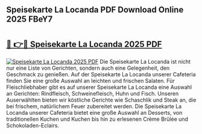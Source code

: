 ## Speisekarte La Locanda PDF Download Online 2025 FBeY7

# <h2><a href="http://gc71m3o.nevu.top/?p=Speisekarte+La+Locanda">🔗 👉🔴 Speisekarte La Locanda 2025 PDF</a></h2>

[![Speisekarte La Locanda 2025 PDF](https://i.imgur.com/dBaPXMq.png)](http://gc71m3o.nevu.top/?p=Speisekarte+La+Locanda)
Die Speisekarte La Locanda ist nicht nur eine Liste von Gerichten, sondern auch eine Gelegenheit, den Geschmack zu genießen. Auf der Speisekarte La Locanda unserer Cafeteria finden Sie eine große Auswahl an leichten und frischen Salaten. Für Fleischliebhaber gibt es auf unserer Speisekarte La Locanda eine Auswahl an Gerichten: Rindfleisch, Schweinefleisch, Huhn und Fisch. Unseren Auserwählten bieten wir köstliche Gerichte wie Schaschlik und Steak an, die bei frischem, natürlichem Feuer zubereitet werden. Die Speisekarte La Locanda unserer Cafeteria bietet eine große Auswahl an Desserts, von traditionellen Kuchen und Kuchen bis hin zu erlesenen Crème Brûlée und Schokoladen-Eclairs.
